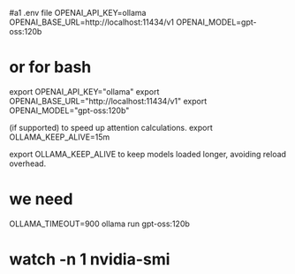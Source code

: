 
#a1 .env file 
OPENAI_API_KEY=ollama
OPENAI_BASE_URL=http://localhost:11434/v1
OPENAI_MODEL=gpt-oss:120b

# or for bash 
export OPENAI_API_KEY="ollama"
export OPENAI_BASE_URL="http://localhost:11434/v1"
export OPENAI_MODEL="gpt-oss:120b"




 (if supported) to speed up attention calculations.
export OLLAMA_KEEP_ALIVE=15m

export OLLAMA_KEEP_ALIVE to keep models loaded longer, avoiding reload overhead.
# we need 
OLLAMA_TIMEOUT=900 ollama run gpt-oss:120b


#  watch -n 1 nvidia-smi

